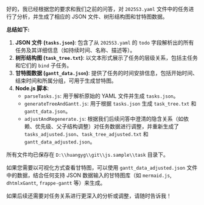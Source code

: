 好的，我已经根据您的要求和我们之前的问答，对 `2025S3.yaml` 文件中的任务进行了分析，并生成了相应的 JSON 文件、树形结构图和甘特图数据。

**总结如下:**

1.  **JSON 文件 (`tasks.json`)**: 包含了从 `2025S3.yaml` 的 `todo` 字段解析出的所有任务及其详细信息（如持续时间、名称、描述等）。
2.  **树形结构图 (`task_tree.txt`)**: 以文本形式展示了任务的层级关系，包括主任务和它们的 `bind` 子任务。
3.  **甘特图数据 (`gantt_data.json`)**: 提供了任务的时间安排信息，包括开始时间、结束时间和所属分组，可用于生成甘特图。
4.  **Node.js 脚本**:
    *   `parseTasks.js`: 用于解析原始的 YAML 文件并生成 `tasks.json`。
    *   `generateTreeAndGantt.js`: 用于根据 `tasks.json` 生成 `task_tree.txt` 和 `gantt_data.json`。
    *   `adjustAndRegenerate.js`: 根据我们后续问答中澄清的隐含关系（如依赖、优先级、父子结构调整）对任务数据进行调整，并重新生成了 `tasks_adjusted.json`、`task_tree_adjusted.txt` 和 `gantt_data_adjusted.json`。

所有文件均已保存在 `D:\\huangyg\\git\\js.sample\\task` 目录下。

如果您需要以可视化方式查看甘特图，可以使用 `gantt_data_adjusted.json` 文件中的数据，结合任何支持 JSON 数据输入的甘特图库（如 `mermaid.js`, `dhtmlxGantt`, `frappe-gantt` 等）来生成。

如果后续还需要对任务关系进行更深入的分析或调整，请随时告诉我！